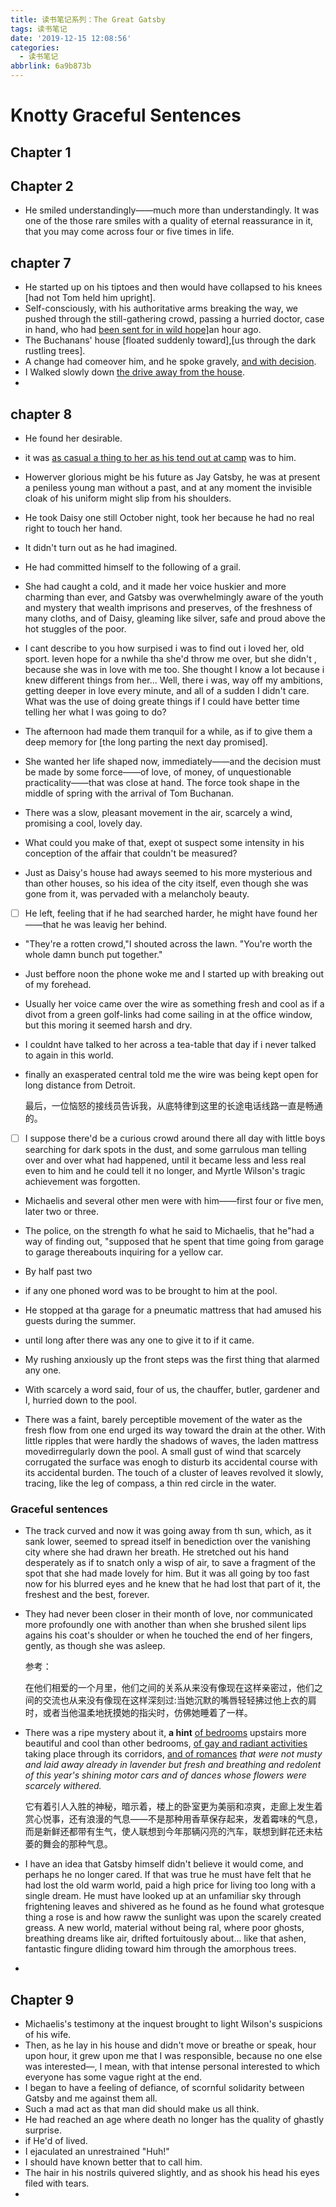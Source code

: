 ```yaml
---
title: 读书笔记系列：The Great Gatsby
tags: 读书笔记
date: '2019-12-15 12:08:56'
categories:
  - 读书笔记
abbrlink: 6a9b873b
---
```



# Knotty Graceful Sentences
## Chapter 1
## Chapter 2
* He smiled understandingly——much more than understandingly. It was one of the those rare smiles with a quality of eternal reassurance in it,
that you may come across four or five times in life.

## chapter 7 

* He started up on his tiptoes and then would have collapsed to his knees [had not Tom held him upright].
* Self-consciously, with his authoritative arms breaking the way, we pushed through the still-gathering crowd, passing a hurried doctor, case in hand, who had <u>been sent for in wild hope]</u>an hour ago.
* The Buchanans' house [floated suddenly toward],[us through the dark rustling trees].
* A change had comeover him, and he spoke gravely, <u>and with decision</u>.
* I Walked slowly down <u>the drive away from the house</u>.
* ​    

## chapter 8

- He found her desirable.

- it was <u>as casual a thing to her as his tend out at camp</u> was to him.

- Howerver glorious might be his future as Jay Gatsby, he was at present a peniless young man without a past, and at any moment the invisible cloak of his uniform might slip from his shoulders.

- He took Daisy one still October night, took her because he had no real right to touch her hand.

- It didn't turn out as he had imagined.

- He had committed himself to the following of a grail.

- She had caught a cold, and it made her voice huskier and more charming than ever, and Gatsby was overwhelmingly aware of the youth and mystery that wealth imprisons and preserves, of the freshness of many cloths, and of Daisy, gleaming like silver, safe and proud above the hot stuggles of the poor.

- I cant describe to you how surpised i was to find out i loved her, old sport. Ieven hope for a nwhile tha she'd throw me over, but she  didn't , because she was in love with me too. She thought I know a lot because i knew different things from her... Well, there i was, way off my ambitions, getting deeper in love every minute, and all of a sudden I didn't care. What was the use of doing greate things if I could have better time telling her what I was going to do?

- The afternoon had made them tranquil for a while, as if to give them a deep memory for [the long parting the next day promised].

- She wanted her life shaped now, immediately——and the decision must be made by some force——of love, of money, of unquestionable practicality——that was close at hand. The force took shape in the middle of spring with the arrival of Tom Buchanan.

- There was a slow, pleasant movement in the air, scarcely a wind, promising a cool, lovely day.

- What could you make of that, exept ot suspect some intensity in his conception of the affair that couldn't be measured?

- Just as Daisy's house had aways seemed to his more mysterious and than other houses, so his idea of the city itself, even though she was gone from it, was pervaded with a melancholy beauty.

- [ ] He left, feeling that if he had searched harder, he might have found her——that he was leavig her behind.

- "They're a rotten crowd,"I shouted across the lawn. "You're worth the whole damn bunch put together."

- Just beffore noon the phone woke me and I started up with breaking out of my forehead.

- Usually her voice came over the wire as something fresh and cool  as if a divot from a green golf-links had come sailing in at the office window, but this moring it seemed harsh and dry.

- I couldnt have talked to her across a tea-table that day if i never talked to again in this world.

- finally an exasperated central told me the wire was being kept open for long distance from Detroit.

  最后，一位恼怒的接线员告诉我，从底特律到这里的长途电话线路一直是畅通的。

- [ ] I suppose there'd be a curious crowd around there all day with little boys searching for dark spots in the dust, and some garrulous man telling over and over what had happened, until it became less and less real even to him and he could tell it no longer, and Myrtle Wilson's tragic achievement was forgotten.

- Michaelis and several other men were with him——first four or five men, later two or three.

- The police, on the strength fo what he said to Michaelis, that he"had a way of finding out, "supposed that he spent that time going from garage to garage thereabouts inquiring for a yellow car.

- By half past two

- if any one phoned word was to be brought to him at the pool.

- He stopped at tha garage for a pneumatic mattress that had amused his guests during the summer.

- until long after there was any one to give it to if it came.

- My rushing anxiously up the front steps was the first thing that alarmed any one.

- With scarcely a word said, four of us, the chauffer, butler, gardener and I, hurried down to the pool.

- There was a faint, barely perceptible movement of the water as the fresh flow from one end urged its way toward the drain at the other. With little ripples that were hardly the shadows of waves, the laden mattress movedirregularly down the pool. A small gust of wind that scarcely corrugated the surface was enogh to disturb its accidental course with its accidental burden. The touch of a cluster of leaves revolved it slowly, tracing, like the leg of compass, a thin red circle in the water.

### Graceful sentences

- The track curved and now it was going away from th sun, which, as it sank lower, seemed to spread itself in benediction over the vanishing city where she had drawn her breath. He stretched out his hand desperately as if to snatch only a wisp of air, to save a fragment of the spot that she had made lovely for him. But it was all going by too fast now for his blurred eyes and he knew that he had lost that part of it, the freshest and the best, forever.

- They had never been closer in their month of love, nor communicated more profoundly one with another than when she brushed silent lips agains his coat's shoulder or when he touched the end of her fingers, gently, as though she was asleep.

  参考：

  在他们相爱的一个月里，他们之间的关系从来没有像现在这样亲密过，他们之间的交流也从来没有像现在这样深刻过:当她沉默的嘴唇轻轻拂过他上衣的肩时，或者当他温柔地抚摸她的指尖时，仿佛她睡着了一样。

- There was a ripe mystery about it, **a hint** <u>of bedrooms</u> upstairs more beautiful and cool than other bedrooms, <u>of gay and radiant activities</u> taking place through its corridors, <u>and of romances</u> *that were not musty and laid away already in lavender but fresh and breathing and redolent of this year's shining motor cars and of dances whose flowers were scarcely withered.*

  它有着引人入胜的神秘，暗示着，楼上的卧室更为美丽和凉爽，走廊上发生着赏心悦事，还有浪漫的气息——不是那种用香草保存起来，发着霉味的气息，而是新鲜还都带有生气，使人联想到今年那辆闪亮的汽车，联想到鲜花还未枯萎的舞会的那种气息。

- I have an idea that Gatsby himself didn't believe it would come, and perhaps he no longer cared. If that was true he must have felt that he had lost the old warm world, paid a high price for living too long with a single dream. He must have looked up at an unfamiliar sky through frightening leaves and shivered as he found as he found what grotesque thing a rose is and how raww the sunlight was upon the scarely created greass. A new world, material without being ral, where poor ghosts, breathing dreams like air, drifted fortuitously about... like that ashen, fantastic fingure dliding toward him through the amorphous trees.

- 

## Chapter 9

- Michaelis's testimony at the inquest brought to light Wilson's suspicions of his wife.
- Then, as he lay in his house and didn't move or breathe or speak, hour upon hour, it grew upon me that I was responsible, because no one else was interested—, I mean, with that intense personal interested to which everyone has some vague right at the end.
- I began to have a feeling of defiance, of scornful solidarity between Gatsby and me against them all.
- Such a mad act as that man did should make us all think.
- He had reached an age where death no longer has the quality of ghastly surprise.
- if He'd of lived.
- I ejaculated an unrestrained "Huh!" 
- I should have known better that to call him.
- The hair in his nostrils quivered slightly, and as shook his head his eyes filed with tears.
- 